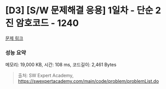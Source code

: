 # [D3] [S/W 문제해결 응용] 1일차 - 단순 2진 암호코드 - 1240 

[문제 링크](https://swexpertacademy.com/main/code/problem/problemDetail.do?contestProbId=AV15FZuqAL4CFAYD) 

### 성능 요약

메모리: 19,000 KB, 시간: 108 ms, 코드길이: 2,461 Bytes



> 출처: SW Expert Academy, https://swexpertacademy.com/main/code/problem/problemList.do